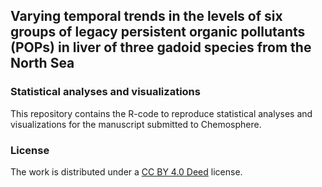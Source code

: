 ## Varying temporal trends in the levels of six groups of legacy persistent organic pollutants (POPs) in liver of three gadoid species from the North Sea
### Statistical analyses and visualizations
This repository contains the R-code to reproduce statistical analyses and visualizations for the manuscript submitted to Chemosphere.

### License
The work is distributed under a [CC BY 4.0 Deed](https://creativecommons.org/licenses/by/4.0/) license.


